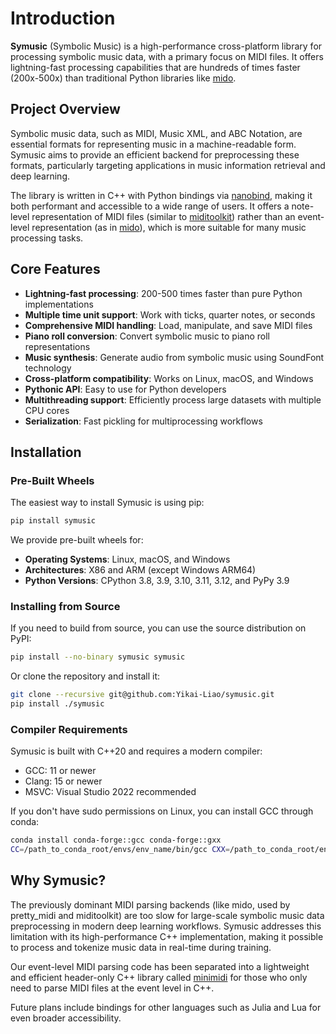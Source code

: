 # Introduction

**Symusic** (Symbolic Music) is a high-performance cross-platform library for processing symbolic music data, with a primary focus on MIDI files. It offers lightning-fast processing capabilities that are hundreds of times faster (200x-500x) than traditional Python libraries like [mido](https://github.com/mido/mido).

## Project Overview

Symbolic music data, such as MIDI, Music XML, and ABC Notation, are essential formats for representing music in a machine-readable form. Symusic aims to provide an efficient backend for preprocessing these formats, particularly targeting applications in music information retrieval and deep learning.

The library is written in C++ with Python bindings via [nanobind](https://github.com/wjakob/nanobind), making it both performant and accessible to a wide range of users. It offers a note-level representation of MIDI files (similar to [miditoolkit](https://github.com/YatingMusic/miditoolkit)) rather than an event-level representation (as in [mido](https://github.com/mido/mido)), which is more suitable for many music processing tasks.

## Core Features

- **Lightning-fast processing**: 200-500 times faster than pure Python implementations
- **Multiple time unit support**: Work with ticks, quarter notes, or seconds
- **Comprehensive MIDI handling**: Load, manipulate, and save MIDI files
- **Piano roll conversion**: Convert symbolic music to piano roll representations
- **Music synthesis**: Generate audio from symbolic music using SoundFont technology
- **Cross-platform compatibility**: Works on Linux, macOS, and Windows
- **Pythonic API**: Easy to use for Python developers
- **Multithreading support**: Efficiently process large datasets with multiple CPU cores
- **Serialization**: Fast pickling for multiprocessing workflows

## Installation

### Pre-Built Wheels

The easiest way to install Symusic is using pip:

```bash
pip install symusic
```

We provide pre-built wheels for:
- **Operating Systems**: Linux, macOS, and Windows
- **Architectures**: X86 and ARM (except Windows ARM64)
- **Python Versions**: CPython 3.8, 3.9, 3.10, 3.11, 3.12, and PyPy 3.9

### Installing from Source

If you need to build from source, you can use the source distribution on PyPI:

```bash
pip install --no-binary symusic symusic
```

Or clone the repository and install it:

```bash
git clone --recursive git@github.com:Yikai-Liao/symusic.git
pip install ./symusic
```

### Compiler Requirements

Symusic is built with C++20 and requires a modern compiler:

- GCC: 11 or newer
- Clang: 15 or newer
- MSVC: Visual Studio 2022 recommended

If you don't have sudo permissions on Linux, you can install GCC through conda:

```bash
conda install conda-forge::gcc conda-forge::gxx
CC=/path_to_conda_root/envs/env_name/bin/gcc CXX=/path_to_conda_root/envs/env_name/bin/g++ pip install --no-binary symusic symusic
```

## Why Symusic?

The previously dominant MIDI parsing backends (like mido, used by pretty_midi and miditoolkit) are too slow for large-scale symbolic music data preprocessing in modern deep learning workflows. Symusic addresses this limitation with its high-performance C++ implementation, making it possible to process and tokenize music data in real-time during training.

Our event-level MIDI parsing code has been separated into a lightweight and efficient header-only C++ library called [minimidi](https://github.com/lzqlzzq/minimidi) for those who only need to parse MIDI files at the event level in C++.

Future plans include bindings for other languages such as Julia and Lua for even broader accessibility.

